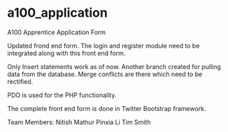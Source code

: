 a100_application
================

A100 Apprentice Application Form

Updated frond end form. The login and register module need to be integrated along with this front end form.

Only Insert statements work as of now. Another branch created for pulling data from the database. Merge conflicts are there which need to be rectified. 

PDO is used for the PHP functionality.

The complete front end form is done in Twitter Bootstrap framework.

Team Members:
Nitish Mathur
Pinxia Li
Tim Smith
